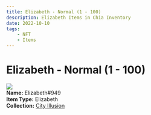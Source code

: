```yaml
---
title: Elizabeth - Normal (1 - 100)
description: Elizabeth Items in Chia Inventory
date: 2022-10-10
tags:
    - NFT
    - Items
---
```


# Elizabeth - Normal (1 - 100)
<div class="item_thumbnail">
<img loading="lazy" src="https://svon5hf45sdwmbfimxyipjnsv5re7fjmq5g3wasqkhchz6e2sq.arweave.net/_lVzenLzsh2YEqGXwh6Wyr2JPlSyHTbsCUFHEfPialM"><br/>
<div><strong>Name:</strong> Elizabeth#949</div>
<div><strong>Item Type:</strong> Elizabeth</div>
<div><strong>Collection:</strong> <a href="https://www.spacescan.io/xch/nft/collection/col1lend2dcn558km4wcwta4xnkfv3xpcmlp9kyt0m909emvfxechlyqdl5ndg">City Illusion</a></div>
</div>

